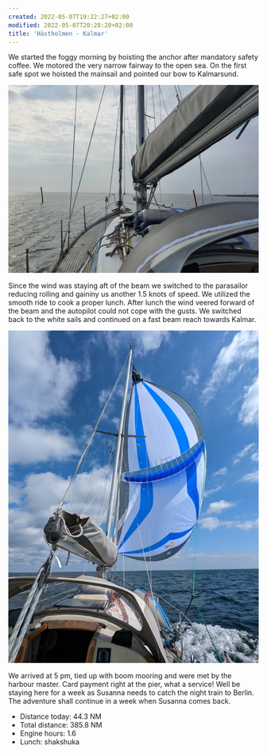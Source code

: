 ```yaml
---
created: 2022-05-07T19:22:27+02:00
modified: 2022-05-07T20:28:20+02:00
title: 'Hästholmen - Kalmar'
---
```


We started the foggy morning by hoisting the anchor after mandatory safety coffee. We motored the very narrow fairway to the open sea. On the first safe spot we hoisted the mainsail and pointed our bow to Kalmarsund.

![Grey morning](../2022/2bd754c5b2e645f19ae6f3b7619d23c5.jpg) 

Since the wind was staying aft of the beam we switched to the parasailor reducing rolling and gaininy us another 1.5 knots of speed. We utilized the smooth ride to cook a proper lunch. After lunch the wind veered forward of the beam and the autopilot could not cope with the gusts. We switched back to the white sails and continued on a fast beam reach towards Kalmar. 

![Parasailor towards Kalmar](../2022/5cfc88ec212394fe69e54b6791dab61e.jpg) 

We arrived at 5 pm, tied up with boom mooring and were met by the harbour master. Card payment right at the pier, what a service! Well be staying here for a week as Susanna needs to catch the night train to Berlin. The adventure shall continue in a week when Susanna comes back. 

* Distance today: 44.3 NM
* Total distance: 385.8 NM
* Engine hours: 1.6
* Lunch: shakshuka
